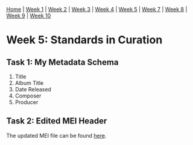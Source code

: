 [Home](README.md) | [Week 1](week1.md) | [Week 2](week2.md) | [Week 3](week3.md) | [Week 4](week4.md) | [Week 5](week5.md) | [Week 7](week7.md) | [Week 8](week8.md) | [Week 9](week9.md) | [Week 10](week10.md)

# Week 5: Standards in Curation
## Task 1: My Metadata Schema
1. Title
2. Album Title
3. Date Released
4. Composer
5. Producer
## Task 2: Edited MEI Header
The updated MEI file can be found [here](data/mirrorball_update.mei).
